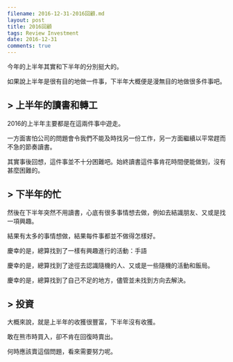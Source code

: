 ```yaml
---
filename: 2016-12-31-2016回顧.md
layout: post
title: 2016回顧
tags: Review Investment
date: 2016-12-31
comments: true
---
```

今年的上半年其實和下半年的分別挺大的。

如果說上半年是很有目的地做一件事，下半年大概便是漫無目的地做很多件事吧。

## > 上半年的讀書和轉工

2016的上半年主要都是在這兩件事中遊走。

一方面害怕公司的問題會令我們不能及時找另一份工作，另一方面繼續以平常趕而不急的節奏讀書。

其實事後回想，這件事並不十分困難吧。始終讀書這件事肯花時間便能做到，沒有甚麼困難的。

## > 下半年的忙

然後在下半年突然不用讀書，心底有很多事情想去做，例如去結識朋友、又或是找一項興趣。

結果有太多的事情想做，結果每件事都並不做得怎樣好。

慶幸的是，總算找到了一樣有興趣進行的活動：手語

慶幸的是，總算找到了途徑去認識隨機的人、又或是一些隨機的活動和飯局。

慶幸的是，總算找到了自己不足的地方，儘管並未找到方向去解決。

## > 投資

大概來說，就是上半年的收獲很豐富，下半年沒有收獲。

敢在熊市時買入，卻不肯在回復時賣出。

何時應該賣這個問題，看來需要努力呢。